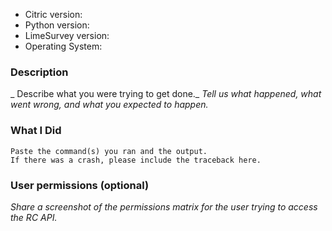 * Citric version:
* Python version:
* LimeSurvey version:
* Operating System:

### Description

_ Describe what you were trying to get done._
_Tell us what happened, what went wrong, and what you expected to happen._

### What I Did

```
Paste the command(s) you ran and the output.
If there was a crash, please include the traceback here.
```

### User permissions (optional)

_Share a screenshot of the permissions matrix for the user trying to access the RC API._
